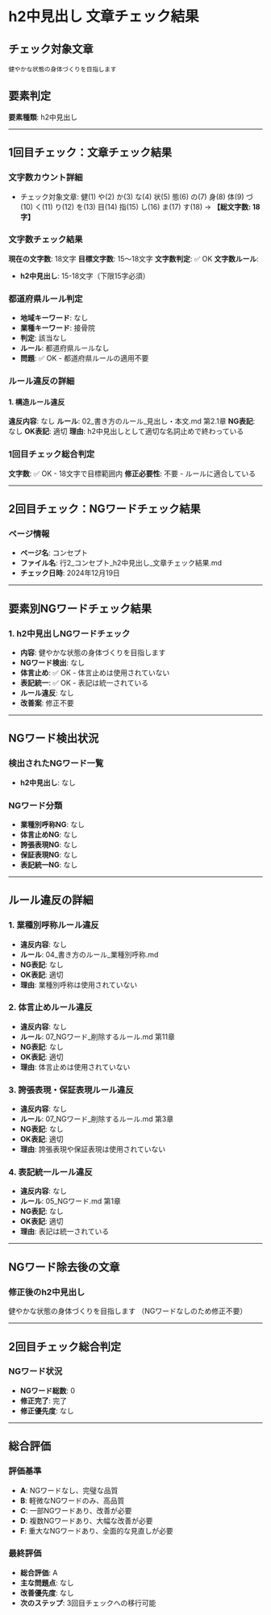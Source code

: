 # h2中見出し 文章チェック結果

## チェック対象文章
```
健やかな状態の身体づくりを目指します
```

## 要素判定
**要素種類**: h2中見出し

---

## 1回目チェック：文章チェック結果

### 文字数カウント詳細
- チェック対象文章: 健(1) や(2) か(3) な(4) 状(5) 態(6) の(7) 身(8) 体(9) づ(10) く(11) り(12) を(13) 目(14) 指(15) し(16) ま(17) す(18) → **【総文字数: 18字】**

### 文字数チェック結果
**現在の文字数**: 18文字
**目標文字数**: 15～18文字
**文字数判定**: ✅ OK
**文字数ルール**:
- **h2中見出し**: 15-18文字（下限15字必須）

### 都道府県ルール判定
- **地域キーワード**: なし
- **業種キーワード**: 接骨院
- **判定**: 該当なし
- **ルール**: 都道府県ルールなし
- **問題**: ✅ OK - 都道府県ルールの適用不要

### ルール違反の詳細

#### 1. 構造ルール違反
**違反内容**: なし
**ルール**: 02_書き方のルール_見出し・本文.md 第2.1章
**NG表記**: なし
**OK表記**: 適切
**理由**: h2中見出しとして適切な名詞止めで終わっている

### 1回目チェック総合判定
**文字数**: ✅ OK - 18文字で目標範囲内
**修正必要性**: 不要 - ルールに適合している

---

## 2回目チェック：NGワードチェック結果

### ページ情報
- **ページ名**: コンセプト
- **ファイル名**: 行2_コンセプト_h2中見出し_文章チェック結果.md
- **チェック日時**: 2024年12月19日

---

## 要素別NGワードチェック結果

### 1. h2中見出しNGワードチェック
- **内容**: 健やかな状態の身体づくりを目指します
- **NGワード検出**: なし
- **体言止め**: ✅ OK - 体言止めは使用されていない
- **表記統一**: ✅ OK - 表記は統一されている
- **ルール違反**: なし
- **改善案**: 修正不要

---

## NGワード検出状況

### 検出されたNGワード一覧
- **h2中見出し**: なし

### NGワード分類
- **業種別呼称NG**: なし
- **体言止めNG**: なし
- **誇張表現NG**: なし
- **保証表現NG**: なし
- **表記統一NG**: なし

---

## ルール違反の詳細

### 1. 業種別呼称ルール違反
- **違反内容**: なし
- **ルール**: 04_書き方のルール_業種別呼称.md
- **NG表記**: なし
- **OK表記**: 適切
- **理由**: 業種別呼称は使用されていない

### 2. 体言止めルール違反
- **違反内容**: なし
- **ルール**: 07_NGワード_削除するルール.md 第11章
- **NG表記**: なし
- **OK表記**: 適切
- **理由**: 体言止めは使用されていない

### 3. 誇張表現・保証表現ルール違反
- **違反内容**: なし
- **ルール**: 07_NGワード_削除するルール.md 第3章
- **NG表記**: なし
- **OK表記**: 適切
- **理由**: 誇張表現や保証表現は使用されていない

### 4. 表記統一ルール違反
- **違反内容**: なし
- **ルール**: 05_NGワード.md 第1章
- **NG表記**: なし
- **OK表記**: 適切
- **理由**: 表記は統一されている

---

## NGワード除去後の文章

### 修正後のh2中見出し
健やかな状態の身体づくりを目指します
（NGワードなしのため修正不要）

---

## 2回目チェック総合判定

### NGワード状況
- **NGワード総数**: 0
- **修正完了**: 完了
- **修正優先度**: なし

---

## 総合評価

### 評価基準
- **A**: NGワードなし、完璧な品質
- **B**: 軽微なNGワードのみ、高品質
- **C**: 一部NGワードあり、改善が必要
- **D**: 複数NGワードあり、大幅な改善が必要
- **F**: 重大なNGワードあり、全面的な見直しが必要

### 最終評価
- **総合評価**: A
- **主な問題点**: なし
- **改善優先度**: なし
- **次のステップ**: 3回目チェックへの移行可能
